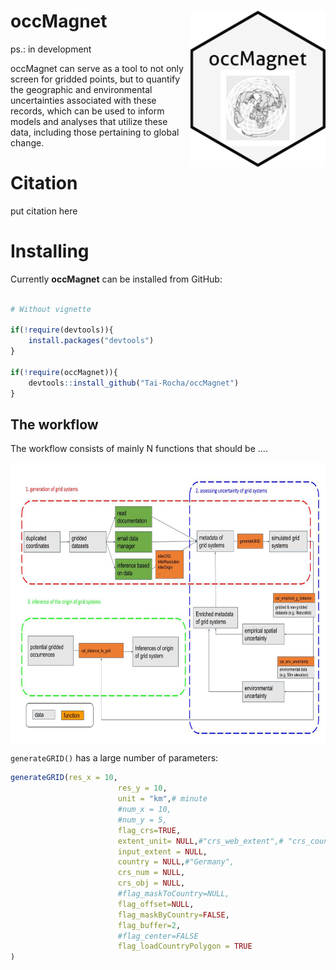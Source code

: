 # occMagnet  <img src='man/figures/logo.png' align="right" height="250" />

ps.: in development

occMagnet can serve as a tool to not only screen for gridded points, but to quantify the geographic and environmental uncertainties associated with these records, which can be used to inform models and analyses that utilize these data, including those pertaining to global change.

# Citation

put citation here

# Installing

Currently **occMagnet** can be installed from GitHub:

``` r

# Without vignette

if(!require(devtools)){
    install.packages("devtools")
}

if(!require(occMagnet)){
    devtools::install_github("Tai-Rocha/occMagnet")
}

```
## The workflow

The workflow consists of mainly N functions that should be ....


<img src='inst/workflow.png' align="center" height="450" />


`generateGRID()` has a large number of parameters:

``` r
generateGRID(res_x = 10,
                        res_y = 10,
                        unit = "km",# minute
                        #num_x = 10,
                        #num_y = 5,
                        flag_crs=TRUE,
                        extent_unit= NULL,#"crs_web_extent",# "crs_countryPolygon"
                        input_extent = NULL,
                        country = NULL,#"Germany",
                        crs_num = NULL,
                        crs_obj = NULL,
                        #flag_maskToCountry=NULL,
                        flag_offset=NULL,
                        flag_maskByCountry=FALSE,
                        flag_buffer=2,
                        #flag_center=FALSE
                        flag_loadCountryPolygon = TRUE
)
```


